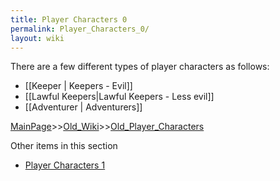 ```yaml
---
title: Player Characters 0
permalink: Player_Characters_0/
layout: wiki
---
```

There are a few different types of player characters as follows:

* [[Keeper | Keepers - Evil]]
* [[Lawful Keepers|Lawful Keepers - Less evil]]
* [[Adventurer | Adventurers]]

[MainPage](/keeperrl_wiki/ "wikilink")>>[Old_Wiki](/keeperrl_wiki/Old_Wiki "wikilink")>>[Old_Player_Characters](/keeperrl_wiki/Old_Player_Characters "wikilink")

Other items in this section
-    [Player Characters 1](/keeperrl_wiki/Player_Characters_1 "wikilink")
